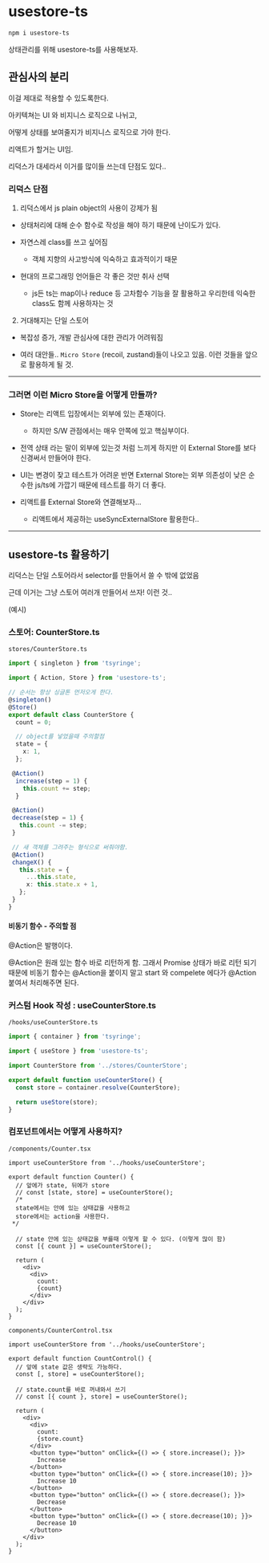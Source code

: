 # usestore-ts

```bash
npm i usestore-ts
```

상태관리를 위해 usestore-ts를 사용해보자.

## 관심사의 분리

이걸 제대로 적용할 수 있도록한다.

아키텍쳐는 UI 와 비지니스 로직으로 나뉘고,

어떻게 상태를 보여줄지가 비지니스 로직으로 가야 한다.

리액트가 할거는 UI임.

리덕스가 대세라서 이거를 많이들 쓰는데 단점도 있다..

### 리덕스 단점

1. 리덕스에서 js plain object의 사용이 강제가 됨

- 상태처리에 대해 순수 함수로 작성을 해야 하기 때문에 난이도가 있다.

- 자연스레 class를 쓰고 싶어짐
	- 객체 지향의 사고방식에 익숙하고 효과적이기 때문

- 현대의 프로그래밍 언어들은 각 좋은 것만 취사 선택
	- js든 ts는 map이나 reduce 등 고차함수 기능을 잘 활용하고 우리한테 익숙한 class도 함께 사용하자는 것

2. 거대해지는 단일 스토어

- 복잡성 증가, 개발 관심사에 대한 관리가 어려워짐

- 여러 대안들.. `Micro Store` (recoil, zustand)들이 나오고 있음. 이런 것들을 앞으로 활용하게 될 것.

---

### 그러면 이런 Micro Store을 어떻게 만들까?

- Store는 리액트 입장에서는 외부에 있는 존재이다.
	- 하지만 S/W 관점에서는 매우 안쪽에 있고 핵심부이다.

- 전역 상태 라는 말이 외부에 있는것 처럼 느끼게 하지만 이 External Store를 보다 신경써서 만들어야 한다.

- UI는 변경이 잦고 테스트가 어려운 반면 External Store는 외부 의존성이 낮은 순수한 js/ts에 가깝기 때문에 테스트를 하기 더 좋다.

- 리액트를 External Store와 연결해보자...
	- 리액트에서 제공하는 useSyncExternalStore 활용한다..

---

## usestore-ts 활용하기

리덕스는 단일 스토어라서 selector를 만들어서 쓸 수 밖에 없었음

근데 이거는 그냥 스토어 여러개 만들어서 쓰자! 이런 것..

(예시)

### 스토어: CounterStore.ts

`stores/CounterStore.ts`

```ts
import { singleton } from 'tsyringe';

import { Action, Store } from 'usestore-ts';

// 순서는 항상 싱글톤 먼저오게 한다.
@singleton()
@Store()
export default class CounterStore {
  count = 0;

  // object를 넣었을때 주의할점
  state = {
    x: 1,
  };

 @Action()
  increase(step = 1) {
    this.count += step;
  }

 @Action()
 decrease(step = 1) {
   this.count -= step;
 }

 // 새 객체를 그려주는 형식으로 써줘야함.
 @Action()
 changeX() {
   this.state = {
     ...this.state,
     x: this.state.x + 1,
   };
 }
}

```

#### 비동기 함수 - 주의할 점

@Action은 발행이다.

@Action은 원래 있는 함수 바로 리턴하게 함. 그래서 Promise 상태가 바로 리턴 되기 때문에
비동기 함수는 @Action을 붙이지 말고 start 와 compelete 에다가 @Action 붙여서 처리해주면 된다.

### 커스텀 Hook 작성 : useCounterStore.ts

`/hooks/useCounterStore.ts`

```ts
import { container } from 'tsyringe';

import { useStore } from 'usestore-ts';

import CounterStore from '../stores/CounterStore';

export default function useCounterStore() {
  const store = container.resolve(CounterStore);

  return useStore(store);
}
```

### 컴포넌트에서는 어떻게 사용하지?

`/components/Counter.tsx`

```tsx
import useCounterStore from '../hooks/useCounterStore';

export default function Counter() {
  // 앞에가 state, 뒤에가 store
  // const [state, store] = useCounterStore();
  /*
  state에서는 안에 있는 상태값을 사용하고
  store에서는 action을 사용한다.
 */

  // state 안에 있는 상태값을 부를때 이렇게 할 수 있다. (이렇게 많이 함)
  const [{ count }] = useCounterStore();

  return (
    <div>
      <div>
        count:
        {count}
      </div>
    </div>
  );
}

```

`components/CounterControl.tsx`

```tsx
import useCounterStore from '../hooks/useCounterStore';

export default function CountControl() {
  // 앞에 state 값은 생략도 가능하다.
  const [, store] = useCounterStore();

  // state.count를 바로 꺼내와서 쓰기
  // const [{ count }, store] = useCounterStore();

  return (
    <div>
      <div>
        count:
        {store.count}
      </div>
      <button type="button" onClick={() => { store.increase(); }}>
        Increase
      </button>
      <button type="button" onClick={() => { store.increase(10); }}>
        Increase 10
      </button>
      <button type="button" onClick={() => { store.decrease(); }}>
        Decrease
      </button>
      <button type="button" onClick={() => { store.decrease(10); }}>
        Decrease 10
      </button>
    </div>
  );
}
```
